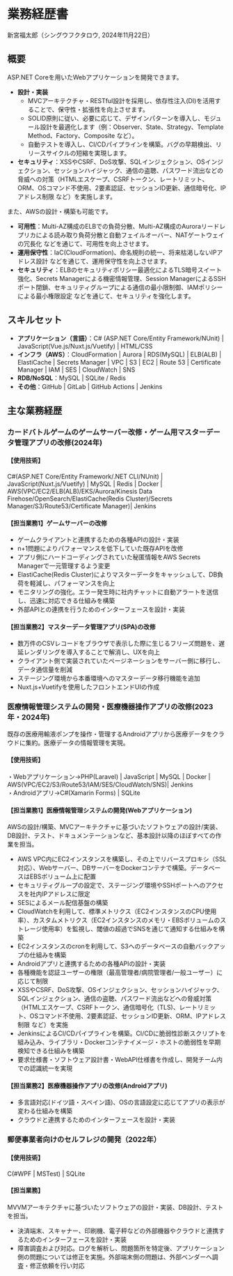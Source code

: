 # 業務経歴書
新宮福太郎（シングウフクタロウ, 2024年11月22日）

## 概要
ASP.NET Coreを用いたWebアプリケーションを開発できます。
- **設計・実装**
  - MVCアーキテクチャ・RESTful設計を採用し、依存性注入(DI)を活用することで、保守性・拡張性を向上させます。
  - SOLID原則に従い、必要に応じて、デザインパターンを導入し、モジュール設計を最適化します（例：Observer、State、Strategy、Template Method、Factory、Composite など）。
  - 自動テストを導入し、CI/CDパイプラインを構築。バグの早期検出、リリースサイクルの短縮を実現します。
- **セキュリティ**：XSSやCSRF、DoS攻撃、SQLインジェクション、OSインジェクション、セッションハイジャック、通信の盗聴、パスワード流出などの脅威への対策（HTMLエスケープ、CSRFトークン、レートリミット、ORM、OSコマンド不使用、2要素認証、セッションID更新、通信暗号化、IPアドレス制限 など）を実施します。

また、AWSの設計・構築も可能です。
- **可用性**：Multi-AZ構成のELBでの負荷分散、Multi-AZ構成のAuroraリードレプリカによる読み取り負荷分散と自動フェイルオーバー、NATゲートウェイの冗長化 などを通じて、可用性を向上させます。
- **運用保守性**：IaC(CloudFormation)、命名規則の統一、将来枯渇しないIPアドレス設計 などを通じて、運用保守性を向上させます。
- **セキュリティ**：ELBのセキュリティポリシー最適化によるTLS暗号スイート強化、Secrets Managerによる機密情報管理、Session ManagerによるSSHポート閉鎖、セキュリティグループによる通信の最小限制御、IAMポリシーによる最小権限設定 などを通じて、セキュリティを強化します。

## スキルセット
- **アプリケーション（言語）**：C# (ASP.NET Core/Entity Framework/NUnit) | JavaScript(Vue.js/Nuxt.js/Vuetify) | HTML/CSS
- **インフラ（AWS）**：CloudFormation | Aurora | RDS(MySQL) | ELB(ALB) | ElastiCache | Secrets Manager | VPC | S3 | EC2 | Route 53 | Certificate Manager | IAM | SES | CloudWatch | SNS
- **RDB/NoSQL**：MySQL | SQLite / Redis
- **その他**：GitHub | GitLab | GitHub Actions | Jenkins

## 主な業務経歴
### カードバトルゲームのゲームサーバー改修・ゲーム用マスターデータ管理アプリの改修(2024年)
#### 【使用技術】
C#(ASP.NET Core/Entity Framework/.NET CLI/NUnit) | JavaScript(Nuxt.js/Vuetify) | MySQL | Redis | Docker | AWS(VPC/EC2/ELB(ALB)/EKS/Aurora/Kinesis Data Firehose/OpenSearch/ElastiCache(Redis Cluster)/Secrets Manager/S3/Route53/Certificate Manager)| Jenkins  
  
#### 【担当業務1】ゲームサーバーの改修  
- ゲームクライアントと連携するための各種APIの設計・実装  
- n+1問題によりパフォーマンスを低下していた既存APIを改修
- アプリ側にハードコーディングされていた秘匿情報をAWS Secrets Managerで一元管理するよう変更
- ElastiCache(Redis Cluster)によりマスターデータをキャッシュして、DB負荷を軽減し、パフォーマンスを向上  
- モニタリングの強化。エラー発生時に社内チャットに自動アラートを送信し、迅速に対応できる仕組みを構築  
- 外部APIとの連携を行うためのインターフェースを設計・実装

#### 【担当業務2】マスターデータ管理アプリ(SPA)の改修  
- 数万件のCSVレコードをブラウザで表示した際に生じるフリーズ問題を、遅延レンダリングを導入することで解消し、UXを向上  
- クライアント側で実装されていたページネーションをサーバー側に移行し、データ通信量を削減  
- ステージング環境から本番環境へのマスターデータ移行機能を追加
- Nuxt.js+Vuetifyを使用したフロントエンドUIの作成

### 医療情報管理システムの開発・医療機器操作アプリの改修(2023年・2024年)
既存の医療用輸液ポンプを操作・管理するAndroidアプリから医療データをクラウドに集約。医療データの情報管理を実現。  
#### 【使用技術】
・Webアプリケーション→PHP(Laravel) | JavaScript | MySQL | Docker | AWS(VPC/EC2/S3/Route53/IAM/SES/CloudWatch/SNS)| Jenkins  
・Androidアプリ→C#(Xamarin Forms) | SQLite  
#### 【担当業務1】医療情報管理システムの開発(Webアプリケーション) 
AWSの設計/構築、MVCアーキテクチャに基づいたソフトウェアの設計/実装、DB設計、テスト、ドキュメンテーションなど、基本設計以降のほぼすべての作業を担当。  
- AWS VPC内にEC2インスタンスを構築し、その上でリバースプロキシ（SSL対応）、Webサーバー、DBサーバーをDockerコンテナで構築。データベースはEBSボリューム上に配置  
- セキュリティグループの設定で、ステージング環境やSSHポートへのアクセスを社内IPアドレスに限定  
- SESによるメール配信基盤の構築  
- CloudWatchを利用して、標準メトリクス（EC2インスタンスのCPU使用率）、カスタムメトリクス（EC2インスタンスのメモリ・EBSボリュームのストレージ使用率）を監視し、閾値の超過でSNSを通じて通知する仕組みを構築  
- EC2インスタンスのcronを利用して、S3へのデータベースの自動バックアップの仕組みを構築  
- Androidアプリと連携するための各種APIの設計・実装  
- 各種機能を認証ユーザーの権限（最高管理者/病院管理者/一般ユーザー）に応じて制限  
- XSSやCSRF、DoS攻撃、OSインジェクション、セッションハイジャック、SQLインジェクション、通信の盗聴、パスワード流出などへの脅威対策（HTMLエスケープ、CSRFトークン、通信暗号化（TLS)、レートリミット、OSコマンド不使用、2要素認証、セッションID更新、ORM、IPアドレス制限 など）を実施  
- JenkinsによるCI/CDパイプラインを構築。CI/CDに脆弱性診断スクリプトを組み込み、ライブラリ・Dockerコンテナイメージ・ホストの脆弱性を早期検知できる仕組みを構築  
- 要求仕様書・ソフトウェア設計書・WebAPI仕様書を作成し、開発チーム内での認識統一を実現  
#### 【担当業務2】医療機器操作アプリの改修(Androidアプリ)  
- 多言語対応(ドイツ語・スペイン語)、OSの言語設定に応じてアプリの表示が変わる仕組みを構築  
- クラウドと連携するためのインターフェースを設計・実装  

### 郵便事業者向けのセルフレジの開発（2022年）
#### 【使用技術】  
C(#WPF | MSTest) | SQLite  
#### 【担当業務】  
MVVMアーキテクチャに基づいたソフトウェアの設計・実装、DB設計、テストを担当。  
- 決済端末、スキャナー、印刷機、電子秤などの外部機器やクラウドと連携するためのインターフェースを設計・実装   
- 障害調査および対応。ログを解析し、問題箇所を特定後、アプリケーション側の問題については修正を実施。外部端末側の問題は、外部ベンダーへ調査・修正依頼を行い対応
